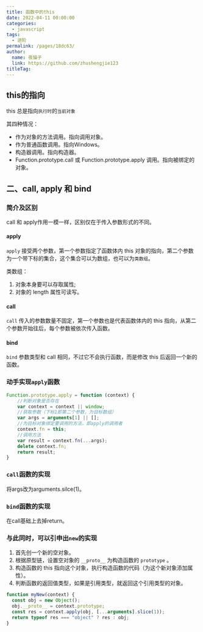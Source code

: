 ```yaml
---
title: 函数中的this
date: 2022-04-11 00:00:00
categories: 
  - javascript
tags: 
  - 进阶
permalink: /pages/18dc63/
author: 
  name: 夜猫子
  link: https://github.com/zhushengjie123
titleTag: 
---
```




## this的指向

this 总是指向`执行时`的`当前对象`

其四种情况：

- 作为对象的方法调用。指向调用对象。
- 作为普通函数调用。指向Windows。
- 构造器调用。指向构造器。
- Function.prototype.call 或 Function.prototype.apply 调用。指向被绑定的对象。

## 二、call, apply 和 bind

### 简介及区别

call 和 apply作用一模一样，区别仅在于传入参数形式的不同。

#### apply

`apply` 接受两个参数，第一个参数指定了函数体内 this 对象的指向，第二个参数为一个带下标的集合，这个集合可以为数组，也可以为`类数组`。

类数组：

1. 对象本身要可以存取属性;
2. 对象的 length 属性可读写。

#### call

`call` 传入的参数数量不固定，第一个参数也是代表函数体内的 this 指向，从第二个参数开始往后，每个参数被依次传入函数。

#### bind

`bind` 参数类型和 call 相同，不过它不会执行函数，而是修改 this 后返回一个新的函数。

### 动手实现`apply`函数

```js
Function.prototype.apply = function (context) {
    //判断对象是否存在
    var context = context || window;
    //获取参数（下标1即第二个参数，为目标数组）
    var args = arguments[1] || [];
    //为目标对象绑定要调用的方法，即apply的调用者
    context.fn = this;
    //调用方法
    var result = context.fn(...args);
    delete context.fn;
    return result;
}
```

### `call`函数的实现

将args改为arguments.silce(1)。

### `bind`函数的实现

在call基础上去掉return。

### 与此同时，可以引申出`new`的实现

1. 首先创一个新的空对象。
2. 根据原型链，设置空对象的 `__proto__` 为构造函数的 `prototype` 。
3. 构造函数的 this 指向这个对象，执行构造函数的代码（为这个新对象添加属性）。
4. 判断函数的返回值类型，如果是引用类型，就返回这个引用类型的对象。

```javascript
function myNew(context) {
  const obj = new Object();
  obj.__proto__ = context.prototype;
  const res = context.apply(obj, [...arguments].slice(1));
  return typeof res === "object" ? res : obj;
}
```

